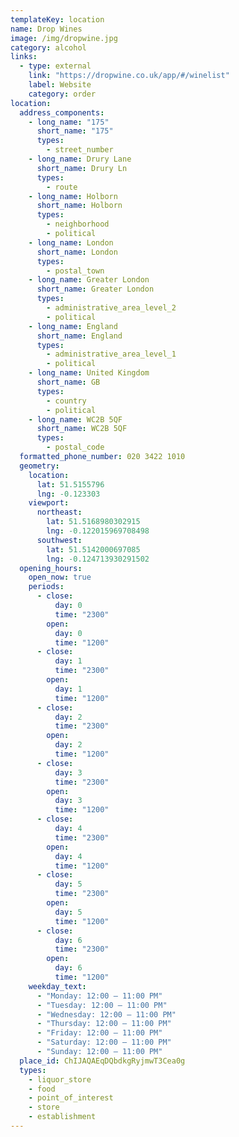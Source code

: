 ```yaml
---
templateKey: location
name: Drop Wines
image: /img/dropwine.jpg
category: alcohol
links:
  - type: external
    link: "https://dropwine.co.uk/app/#/winelist"
    label: Website
    category: order
location:
  address_components:
    - long_name: "175"
      short_name: "175"
      types:
        - street_number
    - long_name: Drury Lane
      short_name: Drury Ln
      types:
        - route
    - long_name: Holborn
      short_name: Holborn
      types:
        - neighborhood
        - political
    - long_name: London
      short_name: London
      types:
        - postal_town
    - long_name: Greater London
      short_name: Greater London
      types:
        - administrative_area_level_2
        - political
    - long_name: England
      short_name: England
      types:
        - administrative_area_level_1
        - political
    - long_name: United Kingdom
      short_name: GB
      types:
        - country
        - political
    - long_name: WC2B 5QF
      short_name: WC2B 5QF
      types:
        - postal_code
  formatted_phone_number: 020 3422 1010
  geometry:
    location:
      lat: 51.5155796
      lng: -0.123303
    viewport:
      northeast:
        lat: 51.5168980302915
        lng: -0.122015969708498
      southwest:
        lat: 51.5142000697085
        lng: -0.124713930291502
  opening_hours:
    open_now: true
    periods:
      - close:
          day: 0
          time: "2300"
        open:
          day: 0
          time: "1200"
      - close:
          day: 1
          time: "2300"
        open:
          day: 1
          time: "1200"
      - close:
          day: 2
          time: "2300"
        open:
          day: 2
          time: "1200"
      - close:
          day: 3
          time: "2300"
        open:
          day: 3
          time: "1200"
      - close:
          day: 4
          time: "2300"
        open:
          day: 4
          time: "1200"
      - close:
          day: 5
          time: "2300"
        open:
          day: 5
          time: "1200"
      - close:
          day: 6
          time: "2300"
        open:
          day: 6
          time: "1200"
    weekday_text:
      - "Monday: 12:00 – 11:00 PM"
      - "Tuesday: 12:00 – 11:00 PM"
      - "Wednesday: 12:00 – 11:00 PM"
      - "Thursday: 12:00 – 11:00 PM"
      - "Friday: 12:00 – 11:00 PM"
      - "Saturday: 12:00 – 11:00 PM"
      - "Sunday: 12:00 – 11:00 PM"
  place_id: ChIJAQAEqDQbdkgRyjmwT3Cea0g
  types:
    - liquor_store
    - food
    - point_of_interest
    - store
    - establishment
---
```

